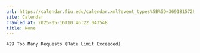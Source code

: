 ```yaml
---
url: https://calendar.fiu.edu/calendar.xml?event_types%5B%5D=36918157286658
site: Calendar
crawled_at: 2025-05-16T10:46:22.043548
title: None
---
```


```
429 Too Many Requests (Rate Limit Exceeded)

```

